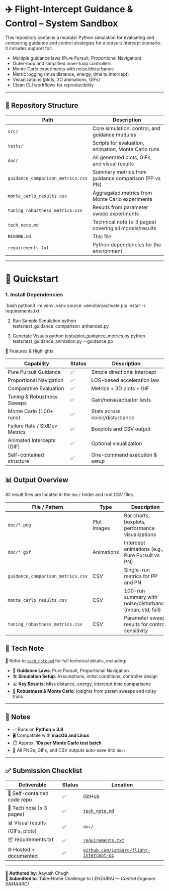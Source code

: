 # ✈️ Flight-Intercept Guidance & Control – System Sandbox

This repository contains a modular Python simulation for evaluating and comparing guidance and control strategies for a pursuit/intercept scenario. It includes support for:

- Multiple guidance laws (Pure Pursuit, Proportional Navigation)
- Outer-loop and simplified inner-loop controllers
- Monte Carlo experiments with noise/disturbance
- Metric logging (miss distance, energy, time to intercept)
- Visualizations (plots, 3D animations, GIFs)
- Clean CLI workflows for reproducibility

---

## 📁 Repository Structure

| Path                          | Description                                              |
|-------------------------------|----------------------------------------------------------|
| `src/`                        | Core simulation, control, and guidance modules           |
| `tests/`                      | Scripts for evaluation, animation, Monte Carlo runs      |
| `doc/`                        | All generated plots, GIFs, and visual results            |
| `guidance_comparison_metrics.csv` | Summary metrics from guidance comparison (PP vs PN) |
| `monte_carlo_results.csv`     | Aggregated metrics from Monte Carlo experiments          |
| `tuning_robustness_metrics.csv` | Results from parameter sweep experiments               |
| `tech_note.md`                | Technical note (≤ 3 pages) covering all models/results   |
| `README.md`                   | This file                                                |
| `requirements.txt`            | Python dependencies for the environment                  |

---

# 🚀 Quickstart

### 1. Install Dependencies
`bash
python3 -m venv .venv
source .venv/bin/activate
pip install -r requirements.txt

2. Run Sample Simulation
python tests/test_guidance_comparison_enhanced.py

3. Generate Visuals
python tests/plot_guidance_metrics.py
python tests/test_guidance_animation.py --guidance pp

🧠 Features & Highlights

| Capability                    | Status | Description                    |
| ----------------------------- | ------ | ------------------------------ |
| Pure Pursuit Guidance         | ✅      | Simple directional intercept   |
| Proportional Navigation       | ✅      | LOS-based acceleration law     |
| Comparative Evaluation        | ✅      | Metrics + 3D plots + GIF       |
| Tuning & Robustness Sweeps    | ✅      | Gain/noise/actuator tests      |
| Monte Carlo (100+ runs)       | ✅      | Stats across noise/disturbance |
| Failure Rate / StdDev Metrics | ✅      | Boxplots and CSV output        |
| Animated Intercepts (GIF)     | ✅      | Optional visualization         |
| Self-contained structure      | ✅      | One-command execution & setup  |



## 📊 Output Overview

All result files are located in the `doc/` folder and root CSV files.

| File / Pattern                     | Type        | Description                                              |
|------------------------------------|-------------|----------------------------------------------------------|
| `doc/*.png`                        | Plot Images | Bar charts, boxplots, performance visualizations         |
| `doc/*.gif`                        | Animations  | Intercept animations (e.g., Pure Pursuit vs PN)          |
| `guidance_comparison_metrics.csv` | CSV         | Single-run metrics for PP and PN                         |
| `monte_carlo_results.csv`         | CSV         | 100-run summary with noise/disturbance (mean, std, fail) |
| `tuning_robustness_metrics.csv`   | CSV         | Parameter sweep results for control sensitivity          |

## 📝 Tech Note

📄 Refer to [`tech_note.md`](tech_note.md) for full technical details, including:

- 🔄 **Guidance Laws**: Pure Pursuit, Proportional Navigation
- 🛠️ **Simulation Setup**: Assumptions, initial conditions, controller design
- 📊 **Key Results**: Miss distance, energy, intercept time comparisons
- 🧪 **Robustness & Monte Carlo**: Insights from param sweeps and noisy trials

---

## 📌 Notes

- ✅ Runs on **Python ≥ 3.8**
- 🖥️ Compatible with **macOS and Linux**
- ⏱️ Approx. **10s per Monte Carlo test batch**
- 📁 All PNGs, GIFs, and CSV outputs auto-save into `doc/`

---

## ✅ Submission Checklist

| Deliverable                    | Status | Location |
|-------------------------------|--------|----------|
| 🧠 Self-contained code repo    | ✅     | GitHub |
| 📄 Tech note (≤ 3 pages)       | ✅     | [`tech_note.md`](tech_note.md) |
| 📊 Visual results (GIFs, plots) | ✅     | `doc/` |
| 📦 requirements.txt            | ✅     | [`requirements.txt`](requirements.txt) |
| 🌐 Hosted + documented         | ✅     | [`github.com/iamaarc/flight-intercept-gc`](https://github.com/iamaarc/flight-intercept-gc) |

---

**👤 Authored by**: Aayush Chugh  
**📨 Submitted to**: Take-Home Challenge to LENDURAI — *Control Engineer (IAMAARC)*
